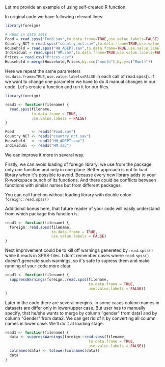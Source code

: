 Let me provide an example of using self-created R function.

In original code we have following relevant lines:

```R
library(foreign)

# Read in data sets
Food = read.spss("Food.sav",to.data.frame=TRUE,use.value.labels=FALSE)
Country_NCT = read.spss("country_nct.sav",to.data.frame=TRUE,use.value.labels=FALSE)
Household = read.spss("HH_ADEPT.sav",to.data.frame=TRUE,use.value.labels=FALSE)
Individual = read.spss("HM.sav",to.data.frame=TRUE,use.value.labels=FALSE)
Prices = read.csv("Prices.csv")
Household = merge(Household,Prices,by.x=c("month"),by.y=c("Month"))
```

Here we repeat the same parameters `to.data.frame=TRUE,use.value.labels=FALSE` in each call of read.spss(). If we want to change one parameter we have to do 4 manual changes in our code. Let's create a function and run it for our files.

```R
library(foreign)

read1 <- function(filename) {
  read.spss(filename, 
            to.data.frame = TRUE, 
            use.value.labels = FALSE)
}

Food        <- read1("Food.sav")
Country_NCT <- read1("country_nct.sav")
Household   <- read1("HH_ADEPT.sav")
Individual  <- read1("HM.sav")
```

We can improve it more in several way.

Firstly, we can avoid loading of foreign library: we use from the
package only one function and only in one place. Better approach is not
to load library when it's possible to avoid. Because every new library
adds to your R-workspace bunch of its functions. And there could be
conflicts between functions with similar names but from different
packages.

You can call function without loading library with double colon `foreign::read.spss()` 

Additional bonus here, that future reader of your code will easily
understand from which package this function is.

```R
read1 <- function(filename) {
  foreign::read.spss(filename, 
                     to.data.frame = TRUE, 
                     use.value.labels = FALSE)
}
```

Next improvement could be to kill off warnings genereted by `read.spss()` while it 
reads in SPSS-files. I don't remember cases where `read.spss()` doesn't generate such 
warnings, so it's safe to supress them and make running of your code more clear.

```R
read1 <- function(filename) {
  suppressWarnings(foreign::read.spss(filename, 
                                      to.data.frame = TRUE, 
                                      use.value.labels = FALSE))
}
```

Later in the code there are several mergins. In some cases column names in datasets are 
differ only in lower/upper case. But user has to manually specify, that he/she wants to merge 
by column "gender" from data1 and by column "Gender" from data2. We can get rid of it by 
converting all column names in lower case. We'll do it at loading stage.

```R
read1 <- function(filename) {
  data <- suppressWarnings(foreign::read.spss(filename, 
                                      to.data.frame = TRUE, 
                                      use.value.labels = FALSE))
  colnames(data) <- tolower(colnames(data))
  data
}
```
